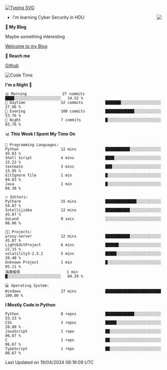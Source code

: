 [![Typing SVG](https://readme-typing-svg.herokuapp.com?font=Fira+Code&pause=1000&random=false&width=450&height=60&lines=Hello+%F0%9F%91%8B%F0%9F%8F%BB;I'm+JBNRZ)](https://git.io/typing-svg)

<a href="#">
  <img align="right" src="https://github-readme-stats.vercel.app/api?username=JBNRZ&show_icons=true&bg_color=15,f2f7fd,E0EAFC" />
</a>

- I'm learning Cyber Security in HDU

 **🌱 My Blog**

Maybe something interesting

[Welcome to my Blog](https://jbnrz.com.cn/)

 **💬 Reach me** 

[Github](https://github.com/JBNRZ)


<!--START_SECTION:waka-->
![Code Time](http://img.shields.io/badge/Code%20Time-422%20hrs%2030%20mins-blue)

**I'm a Night 🦉** 

```text
🌞 Morning                27 commits          ████░░░░░░░░░░░░░░░░░░░░░   14.52 % 
🌆 Daytime                52 commits          ███████░░░░░░░░░░░░░░░░░░   27.96 % 
🌃 Evening                100 commits         █████████████░░░░░░░░░░░░   53.76 % 
🌙 Night                  7 commits           █░░░░░░░░░░░░░░░░░░░░░░░░   03.76 % 
```


📊 **This Week I Spent My Time On** 

```text
💬 Programming Languages: 
Python                   12 mins             ███████████░░░░░░░░░░░░░░   45.83 % 
Shell Script             4 mins              ████░░░░░░░░░░░░░░░░░░░░░   15.22 % 
textmate                 3 mins              ███░░░░░░░░░░░░░░░░░░░░░░   13.95 % 
GitIgnore file           1 min               █░░░░░░░░░░░░░░░░░░░░░░░░   04.83 % 
Java                     1 min               █░░░░░░░░░░░░░░░░░░░░░░░░   04.30 % 

🔥 Editors: 
PyCharm                  15 mins             ██████████████░░░░░░░░░░░   54.87 % 
Intellijidea             12 mins             ███████████░░░░░░░░░░░░░░   45.07 % 
GoLand                   0 secs              ░░░░░░░░░░░░░░░░░░░░░░░░░   00.06 % 

🐱‍💻 Projects: 
proxy-server             12 mins             ███████████░░░░░░░░░░░░░░   45.07 % 
LightEditProject         6 mins              ██████░░░░░░░░░░░░░░░░░░░   22.15 % 
volatility3-2.5.2        5 mins              █████░░░░░░░░░░░░░░░░░░░░   20.40 % 
Unknown Project          1 min               █░░░░░░░░░░░░░░░░░░░░░░░░   05.11 % 
海康威视                     1 min               █░░░░░░░░░░░░░░░░░░░░░░░░   04.29 % 

💻 Operating System: 
Windows                  27 mins             █████████████████████████   100.00 % 
```

**I Mostly Code in Python** 

```text
Python                   8 repos             █████████████░░░░░░░░░░░░   53.33 % 
CSS                      3 repos             █████░░░░░░░░░░░░░░░░░░░░   20.00 % 
JavaScript               1 repo              ██░░░░░░░░░░░░░░░░░░░░░░░   06.67 % 
C                        1 repo              ██░░░░░░░░░░░░░░░░░░░░░░░   06.67 % 
TypeScript               1 repo              ██░░░░░░░░░░░░░░░░░░░░░░░   06.67 % 
```




 Last Updated on 19/04/2024 06:16:09 UTC
<!--END_SECTION:waka-->
